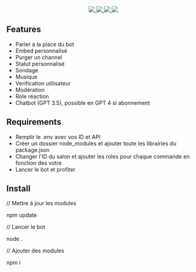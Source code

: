 <p align="center">
    <p align="center">
    <a href="https://github.com/alcrb/SamBOT/blob/main/LICENSE">
      <img src="https://img.shields.io/github/license/alcrb/SamBOT?color=informational">
    </a>
    <a href="https://www.python.org/">
    	<img src="https://img.shields.io/badge/python-v3.11-informational">
    </a>
    <a href="https://github.com/alcrb/SamBOT">
    	<img src="https://img.shields.io/github/v/release/alcrb/Sam1.0">
    </a>
    <img src="https://img.shields.io/github/downloads/alcrb/Sam1.0/total?color=important">
  </p>
</p>




## Features

- Parler à la place du bot
- Embed personnalisé
- Purger un channel
- Statut personnalisé
- Sondage
- Musique
- Verification utilisateur
- Modération
- Role réaction
- Chatbot (GPT 3.5), possible en GPT 4 si abonnement

 ## Requirements
 
 - Remplir le .env avec vos ID et API
 - Créer un dossier node_modules et ajouter toute les librairies du package.json
 - Changer l'ID du salon et ajouter les roles pour chaque commande en fonction des votre
 - Lancer le bot et profiter
 
 ## Install

// Mettre à jour les modules

npm update

// Lancer le bot 

node .

// Ajouter des modules

 npm i <nomdumodule>
